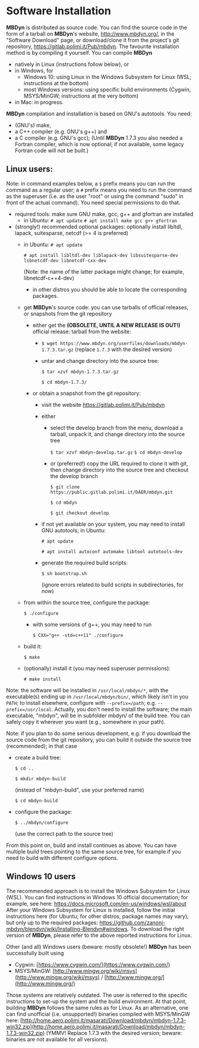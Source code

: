 ---
---

# Software Installation
 
**MBDyn** is distributed as source code. You can find the source code in the form of a tarball on **MBDyn**'s website, http://www.mbdyn.org/, in the "Software Download" page, or download/clone it from the project's git repository, https://gitlab.polimi.it/Pub/mbdyn.
The favourite installation method is by compiling it yourself. You can compile **MBDyn**
- natively in Linux (instructions follow below), or
- in Windows, for 
    - Windows 10: using Linux in the Windows Subsystem for Linux (WSL; instructions at the bottom)
    - most Windows versions: using specific build environments (Cygwin, MSYS/MinGW; instructions at the very bottom)
- in Mac: in progress. 
 
**MBDyn** compilation and installation is based on GNU's autotools. You need:
- (GNU's) make,
- a C++ compiler (e.g. GNU's g++) and
- a C compiler (e.g. GNU's gcc);
(Until **MBDyn** 1.7.3 you also needed a Fortran compiler, which is now optional; if not available, some legacy Fortran code will not be built.)
 
## Linux users:

Note: in command examples below, a `$` prefix means you can run the command as a regular user; a `#` prefix means you need to run the command as the superuser (i.e. as the user "root" or using the command "sudo" in front of the actual command). You need special permissions to do that.

- required tools: make sure GNU make, gcc, g++ and gfortran are installed
    - in Ubuntu:
      `# apt update`
      `# apt install make gcc g++ gfortran`
- (strongly!) recommended optional packages: optionally install libltdl, lapack, suitesparse, netcdf (>= 4 is preferred)
    - in Ubuntu:
      `# apt update`
      
      `# apt install libltdl-dev liblapack-dev libsuitesparse-dev libnetcdf-dev libnetcdf-cxx-dev`
      
      (Note: the name of the latter package might change; for example, libnetcdf-c++4-dev)
        - in other distros you should be able to locate the corresponding packages.
    - get **MBDyn**'s source code: you can use tarballs of official releases, or snapshots from the git repository
        - either get the **(OBSOLETE, UNTIL A NEW RELEASE IS OUT!)** official release: tarball from the website:
            - `$ wget https://www.mbdyn.org/userfiles/downloads/mbdyn-1.7.3.tar.gz`
              (replace `1.7.3` with the desired version)
            - untar and change directory into the source tree:
                  
	          `$ tar xzvf mbdyn-1.7.3.tar.gz`
                  
	          `$ cd mbdyn-1.7.3/`
        - or obtain a snapshot from the git repository:
            - visit the website https://gitlab.polimi.it/Pub/mbdyn
            - either
                - select the develop branch from the menu, download a tarball, unpack it, and change directory into the source tree

                  `$ tar xzvf mbdyn-develop.tar.gz`
                  `$ cd mbdyn-develop`
                - or (preferred!) copy the URL required to clone it with git, then change directory into the source tree and checkout the develop branch

                  `$ git clone https://public.gitlab.polimi.it/DAER/mbdyn.git`

                  `$ cd mbdyn`

                  `$ git checkout develop`
            - if not yet available on your system, you may need to install GNU autotools; in Ubuntu:
	    
              `# apt update`
	      
              `# apt install autoconf automake libtool autotools-dev`
            - generate the required build scripts:
	    
              `$ sh bootstrap.sh`

              (ignore errors related to build scripts in subdirectories, for now)
    - from within the source tree, configure the package:

      `$ ./configure`
        - with some versions of g++, you may need to run
	  
          `$ CXX="g++ -std=c++11" ./configure`
    - build it:
    
      `$ make`
    - (optionally) install it (you may need superuser permissions):

      `# make install`

Note: the software will be installed in `/usr/local/mbdyn/*`, with the executable(s) ending up in 
`/usr/local/mbdyn/bin/`, which likely isn't in you `PATH`; to install elsewhere, configure with 
`--prefix=/path`; e.g. `--prefix=/usr/local`.
Actually, you don't need to install the software; the main executable, 
"mbdyn", will be in subfolder mbdyn/ of the build tree. You can safely copy 
it wherever you want (e.g., somewhere in your path).
 
Note: if you plan to do some serious development, e.g. if you download the source code from the git repository, you can build it outside the source tree (recommended); in that case
- create a build tree:
  
  `$ cd ..`
  
  `$ mkdir mbdyn-build`
  
  (instead of "mbdyn-build", use your preferred name)
  
  `$ cd mbdyn-build`
- configure the package:
  
  `$ ../mbdyn/configure`

  (use the correct path to the source tree)

From this point on, build and install continues as above. You can have multiple build trees pointing to the same source tree, for example if you need to build with different configure options.
 
## Windows 10 users
The recommended approach is to install the Windows Subsystem for Linux (WSL). You can find instructions in Windows 10 official documentation; for example, see here: https://docs.microsoft.com/en-us/windows/wsl/about
After your Windows Subsystem for Linux is installed, follow the initial instructions here (for Ubuntu; for other distros, package names may vary), but only up to the required packages: https://github.com/zanoni-mbdyn/blendyn/wiki/Installing-Blendyn#windows.  To download the right version of **MBDyn**, please refer to the above reported instructions for Linux.
 
Other (and all) Windows users (beware: mostly obsolete!)
**MBDyn** has been successfully built using
- Cygwin: [https://www.cygwin.com/](https://www.cygwin.com/)
- MSYS/MinGW: [http://www.mingw.org/wiki/msys](http://www.mingw.org/wiki/msys) /
  [http://www.mingw.org/](http://www.mingw.org/)

Those systems are relatively outdated. The user is referred to the specific instructions to set-up the system and the build environment.
At that point, building **MBDyn** follows the same rules as for Linux.
As an alternative, one can find unofficial (i.e. unsupported!) binaries compiled with 
MSYS/MinGW here: 
[http://home.aero.polimi.it/masarati/Download/mbdyn/mbdyn-1.7.3-win32.zip](http://home.aero.polimi.it/masarati/Download/mbdyn/mbdyn-1.7.3-win32.zip)
(YMMV! Replace 1.7.3 with the desired version; beware: binaries are not available for all versions).
